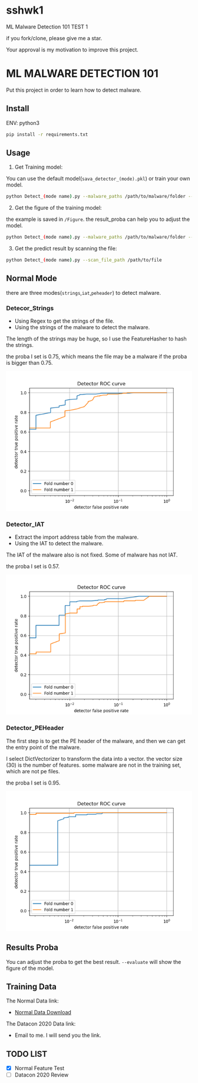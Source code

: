 # sshwk1
ML Malware Detection 101 TEST 1



if you fork/clone, please give me a star.

Your approval is my motivation to improve this project.

# ML MALWARE DETECTION 101

Put this project in order to learn how to detect malware.
## Install

ENV: python3

```bash
pip install -r requirements.txt
```

## Usage

1. Get Training model:

You can use the default model(`sava_detector_(mode).pkl`) or train your own model.
```bash
python Detect_(mode name).py --malware_paths /path/to/malware/folder --benignware_paths /path/to/benignware/folder
```
2. Get the figure of the training model:

the example is saved in `/Figure`.
the result_proba can help you to adjust the model.
```bash
python Detect_(mode name).py --malware_paths /path/to/malware/folder --benignware_paths /path/to/benignware/folder --evaluate
```
3. Get the predict result by scanning the file:

```bash
python Detect_(mode name).py --scan_file_path /path/to/file
```

## Normal Mode

there are three modes(`strings`,`iat`,`peheader`) to detect malware.

### Detecor_Strings

- Using Regex to get the strings of the file.
- Using the strings of the malware to detect the malware.

The length of the strings may be huge, so I use the FeatureHasher to hash the strings.

the proba I set is 0.75, which means the file may be a malware if the proba is bigger than 0.75.

![](Figure/feature_strings.png)
### Detector_IAT
  - Extract the import address table from the malware.
  - Using the IAT to detect the malware.

The IAT of the malware also is not fixed.
Some of malware has not IAT.

the proba I set is 0.57.

![](Figure/feature_iat.png)
### Detector_PEHeader

The first step is to get the PE header of the malware,
and then we can get the entry point of the malware.

I select DictVectorizer to transform the data into a vector.
the vector size (30) is the number of features.
some malware are not in the training set, which are not pe files.

the proba I set is 0.95.

![](Figure/feature_peheader.png)


## Results Proba
You can adjust the proba to get the best result.
`--evaluate` will show the figure of the model.


## Training Data
The Normal Data link:
- [Normal Data Download](http://lemonoil.top:5333/s/plozwt)

The Datacon 2020 Data link:
- Email to me. I will send you the link.

## TODO LIST 

- [x] Normal  Feature Test
- [ ] Datacon 2020 Review
